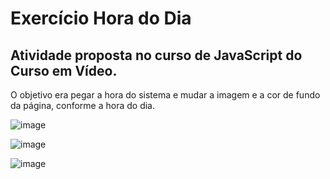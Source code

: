 # Exercício Hora do Dia 
## Atividade proposta no curso de JavaScript do Curso em Vídeo.

O objetivo era pegar a hora do sistema e mudar a imagem e a cor de fundo da página, conforme a hora do dia.

![image](https://user-images.githubusercontent.com/106120077/176208622-2c245e37-e07e-4d95-b1b1-4697eda97737.png)


![image](https://user-images.githubusercontent.com/106120077/176208443-3d764632-84e3-4338-985e-f4e94c8ac61c.png)


![image](https://user-images.githubusercontent.com/106120077/176208851-bb6febb6-dbea-4259-8829-43df02a4a434.png)

